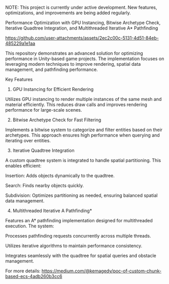 NOTE: This project is currently under active development. New features, optimizations, and improvements are being added regularly. 

Performance Optimization with GPU Instancing, Bitwise Archetype Check, Iterative Quadtree Integration, and Multithreaded Iterative A* Pathfinding

https://github.com/user-attachments/assets/2ec2c00c-5131-4d51-84eb-485229a1e1aa

This repository demonstrates an advanced solution for optimizing performance in Unity-based game projects. The implementation focuses on leveraging modern techniques to improve rendering, spatial data management, and pathfinding performance.

Key Features

1. GPU Instancing for Efficient Rendering

Utilizes GPU instancing to render multiple instances of the same mesh and material efficiently. This reduces draw calls and improves rendering performance for large-scale scenes.

2. Bitwise Archetype Check for Fast Filtering

Implements a bitwise system to categorize and filter entities based on their archetypes. This approach ensures high performance when querying and iterating over entities.

3. Iterative Quadtree Integration

A custom quadtree system is integrated to handle spatial partitioning. This enables efficient:

Insertion: Adds objects dynamically to the quadtree.

Search: Finds nearby objects quickly.

Subdivision: Optimizes partitioning as needed, ensuring balanced spatial data management.

4. Multithreaded Iterative A Pathfinding*

Features an A* pathfinding implementation designed for multithreaded execution. The system:

Processes pathfinding requests concurrently across multiple threads.

Utilizes iterative algorithms to maintain performance consistency.

Integrates seamlessly with the quadtree for spatial queries and obstacle management.

For more details: https://medium.com/@kemagedy/poc-of-custom-chunk-based-ecs-4adb260b3cc6
